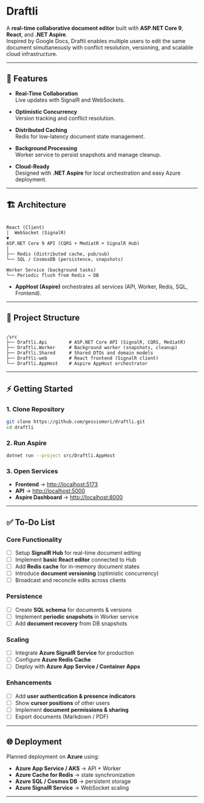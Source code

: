 # Draftli

A **real-time collaborative document editor** built with **ASP.NET Core 9**, **React**, and **.NET Aspire**.  
Inspired by Google Docs, Draftli enables multiple users to edit the same document simultaneously with conflict resolution, versioning, and scalable cloud infrastructure.

---

## 🚀 Features

- **Real-Time Collaboration**  
  Live updates with SignalR and WebSockets.  

- **Optimistic Concurrency**  
  Version tracking and conflict resolution.  

- **Distributed Caching**  
  Redis for low-latency document state management.  

- **Background Processing**  
  Worker service to persist snapshots and manage cleanup.  

- **Cloud-Ready**  
  Designed with **.NET Aspire** for local orchestration and easy Azure deployment.  

---

## 🏗️ Architecture

```

React (Client)
│  WebSocket (SignalR)
▼
ASP.NET Core 9 API (CQRS + MediatR + SignalR Hub)
│
├── Redis (distributed cache, pub/sub)
└── SQL / CosmosDB (persistence, snapshots)

Worker Service (background tasks)
└── Periodic flush from Redis → DB

```

- **AppHost (Aspire)** orchestrates all services (API, Worker, Redis, SQL, Frontend).  

---

## 📂 Project Structure

```

/src
├── Draftli.Api        # ASP.NET Core API (SignalR, CQRS, MediatR)
├── Draftli.Worker     # Background worker (snapshots, cleanup)
├── Draftli.Shared     # Shared DTOs and domain models
├── Draftli-web        # React frontend (SignalR client)
└── Draftli.AppHost    # Aspire AppHost orchestrator

````

---

## ⚡ Getting Started

### 1. Clone Repository
```bash
git clone https://github.com/gessiomori/draftli.git
cd draftli
````

### 2. Run Aspire

```bash
dotnet run --project src/Draftli.AppHost
```

### 3. Open Services

* **Frontend** → [http://localhost:5173](http://localhost:5173)
* **API** → [http://localhost:5000](http://localhost:5000)
* **Aspire Dashboard** → [http://localhost:8000](http://localhost:8000)

---

## ✅ To-Do List

### Core Functionality

* [ ] Setup **SignalR Hub** for real-time document editing
* [ ] Implement **basic React editor** connected to Hub
* [ ] Add **Redis cache** for in-memory document states
* [ ] Introduce **document versioning** (optimistic concurrency)
* [ ] Broadcast and reconcile edits across clients

### Persistence

* [ ] Create **SQL schema** for documents & versions
* [ ] Implement **periodic snapshots** in Worker service
* [ ] Add **document recovery** from DB snapshots

### Scaling

* [ ] Integrate **Azure SignalR Service** for production
* [ ] Configure **Azure Redis Cache**
* [ ] Deploy with **Azure App Service / Container Apps**

### Enhancements

* [ ] Add **user authentication & presence indicators**
* [ ] Show **cursor positions** of other users
* [ ] Implement **document permissions & sharing**
* [ ] Export documents (Markdown / PDF)

---

## 🌐 Deployment

Planned deployment on **Azure** using:

* **Azure App Service / AKS** → API + Worker
* **Azure Cache for Redis** → state synchronization
* **Azure SQL / Cosmos DB** → persistent storage
* **Azure SignalR Service** → WebSocket scaling

---